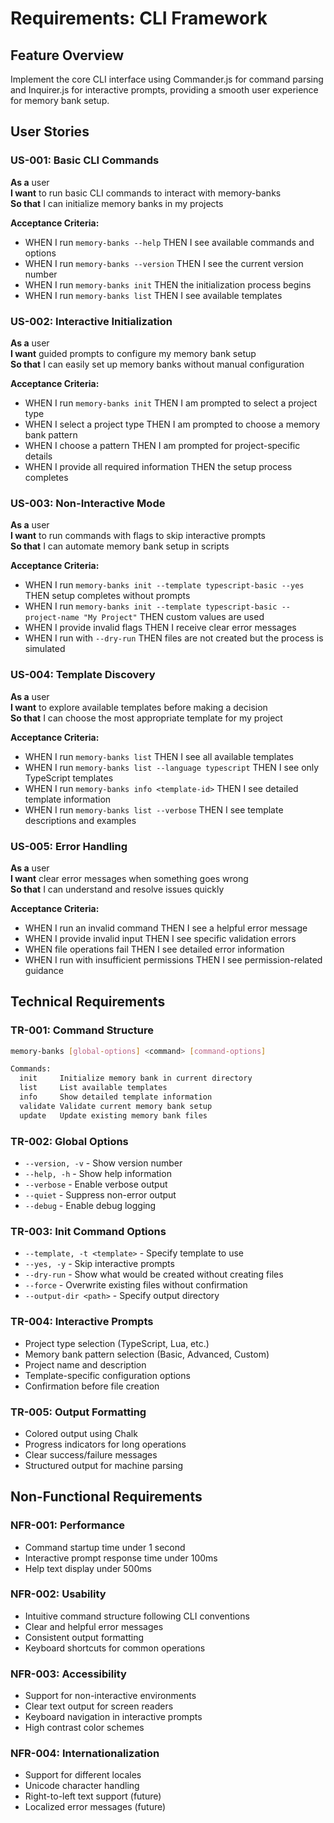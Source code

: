 # Requirements: CLI Framework

## Feature Overview
Implement the core CLI interface using Commander.js for command parsing and Inquirer.js for interactive prompts, providing a smooth user experience for memory bank setup.

## User Stories

### US-001: Basic CLI Commands
**As a** user  
**I want** to run basic CLI commands to interact with memory-banks  
**So that** I can initialize memory banks in my projects

**Acceptance Criteria:**
- WHEN I run `memory-banks --help` THEN I see available commands and options
- WHEN I run `memory-banks --version` THEN I see the current version number
- WHEN I run `memory-banks init` THEN the initialization process begins
- WHEN I run `memory-banks list` THEN I see available templates

### US-002: Interactive Initialization
**As a** user  
**I want** guided prompts to configure my memory bank setup  
**So that** I can easily set up memory banks without manual configuration

**Acceptance Criteria:**
- WHEN I run `memory-banks init` THEN I am prompted to select a project type
- WHEN I select a project type THEN I am prompted to choose a memory bank pattern
- WHEN I choose a pattern THEN I am prompted for project-specific details
- WHEN I provide all required information THEN the setup process completes

### US-003: Non-Interactive Mode
**As a** user  
**I want** to run commands with flags to skip interactive prompts  
**So that** I can automate memory bank setup in scripts

**Acceptance Criteria:**
- WHEN I run `memory-banks init --template typescript-basic --yes` THEN setup completes without prompts
- WHEN I run `memory-banks init --template typescript-basic --project-name "My Project"` THEN custom values are used
- WHEN I provide invalid flags THEN I receive clear error messages
- WHEN I run with `--dry-run` THEN files are not created but the process is simulated

### US-004: Template Discovery
**As a** user  
**I want** to explore available templates before making a decision  
**So that** I can choose the most appropriate template for my project

**Acceptance Criteria:**
- WHEN I run `memory-banks list` THEN I see all available templates
- WHEN I run `memory-banks list --language typescript` THEN I see only TypeScript templates
- WHEN I run `memory-banks info <template-id>` THEN I see detailed template information
- WHEN I run `memory-banks list --verbose` THEN I see template descriptions and examples

### US-005: Error Handling
**As a** user  
**I want** clear error messages when something goes wrong  
**So that** I can understand and resolve issues quickly

**Acceptance Criteria:**
- WHEN I run an invalid command THEN I see a helpful error message
- WHEN I provide invalid input THEN I see specific validation errors
- WHEN file operations fail THEN I see detailed error information
- WHEN I run with insufficient permissions THEN I see permission-related guidance

## Technical Requirements

### TR-001: Command Structure
```bash
memory-banks [global-options] <command> [command-options]

Commands:
  init     Initialize memory bank in current directory
  list     List available templates
  info     Show detailed template information
  validate Validate current memory bank setup
  update   Update existing memory bank files
```

### TR-002: Global Options
- `--version, -v` - Show version number
- `--help, -h` - Show help information
- `--verbose` - Enable verbose output
- `--quiet` - Suppress non-error output
- `--debug` - Enable debug logging

### TR-003: Init Command Options
- `--template, -t <template>` - Specify template to use
- `--yes, -y` - Skip interactive prompts
- `--dry-run` - Show what would be created without creating files
- `--force` - Overwrite existing files without confirmation
- `--output-dir <path>` - Specify output directory

### TR-004: Interactive Prompts
- Project type selection (TypeScript, Lua, etc.)
- Memory bank pattern selection (Basic, Advanced, Custom)
- Project name and description
- Template-specific configuration options
- Confirmation before file creation

### TR-005: Output Formatting
- Colored output using Chalk
- Progress indicators for long operations
- Clear success/failure messages
- Structured output for machine parsing

## Non-Functional Requirements

### NFR-001: Performance
- Command startup time under 1 second
- Interactive prompt response time under 100ms
- Help text display under 500ms

### NFR-002: Usability
- Intuitive command structure following CLI conventions
- Clear and helpful error messages
- Consistent output formatting
- Keyboard shortcuts for common operations

### NFR-003: Accessibility
- Support for non-interactive environments
- Clear text output for screen readers
- Keyboard navigation in interactive prompts
- High contrast color schemes

### NFR-004: Internationalization
- Support for different locales
- Unicode character handling
- Right-to-left text support (future)
- Localized error messages (future) 